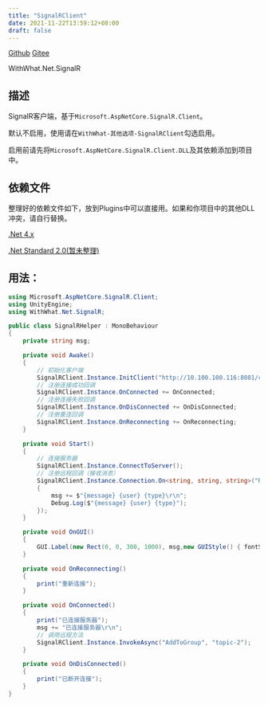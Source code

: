 ```yaml
---
title: "SignalRClient"
date: 2021-11-22T13:59:12+08:00
draft: false
---
```


[Github](https://github.com/AlanWeekend/WithWhatForUnity/blob/upm/Runtime/Net/SignalR/SignalRClient.cs)
[Gitee](https://gitee.com/week233/with_what_for_unity/blob/upm/Runtime/Net/SignalR/SignalRClient.cs)

WithWhat.Net.SignalR
## 描述
SignalR客户端，基于``Microsoft.AspNetCore.SignalR.Client``。

默认不启用，使用请在``WithWhat-其他选项-SignalRClient``勾选启用。

启用前请先将``Microsoft.AspNetCore.SignalR.Client.DLL``及其依赖添加到项目中。
## 依赖文件
整理好的依赖文件如下，放到Plugins中可以直接用。如果和你项目中的其他DLL冲突，请自行替换。

[.Net 4.x](/WithWhatForUnity/files/dependencis/SignalR_Net4x.zip)

[.Net Standard 2.0(暂未整理)]()
## 用法：
```C#
using Microsoft.AspNetCore.SignalR.Client;
using UnityEngine;
using WithWhat.Net.SignalR;

public class SignalRHelper : MonoBehaviour
{
    private string msg;

    private void Awake()
    {
        // 初始化客户端
        SignalRClient.Instance.InitClient("http://10.100.100.116:8081/chathub");
        // 注册连接成功回调
        SignalRClient.Instance.OnConnected += OnConnected;
        // 注册连接失败回调
        SignalRClient.Instance.OnDisConnected += OnDisConnected;
        // 注册重连回调
        SignalRClient.Instance.OnReconnecting += OnReconnecting;
    }

    private void Start()
    {
        // 连接服务器
        SignalRClient.Instance.ConnectToServer();
        // 注册远程回调（接收消息）
        SignalRClient.Instance.Connection.On<string, string, string>("ReceiveMessage", (message, user, type) =>
        {
            msg += $"{message} {user} {type}\r\n";
            Debug.Log($"{message} {user} {type}");
        });
    }

    private void OnGUI()
    {
        GUI.Label(new Rect(0, 0, 300, 1000), msg,new GUIStyle() { fontSize=20,fontStyle=FontStyle.Bold});
    }

    private void OnReconnecting()
    {
        print("重新连接");
    }

    private void OnConnected()
    {
        print("已连接服务器");
        msg += "已连接服务器\r\n";
        // 调用远程方法
        SignalRClient.Instance.InvokeAsync("AddToGroup", "topic-2");
    }

    private void OnDisConnected()
    {
        print("已断开连接");
    }
}
```
